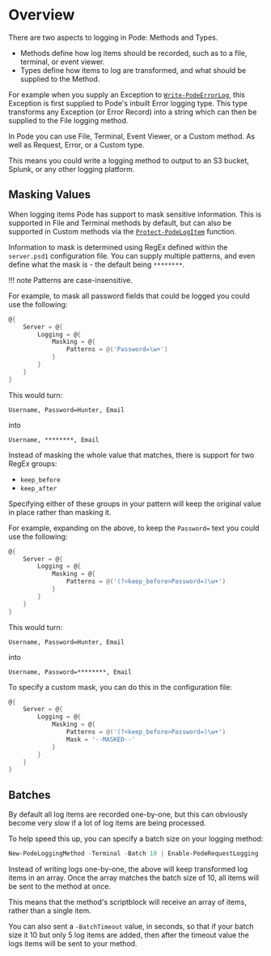 # Overview

There are two aspects to logging in Pode: Methods and Types.

* Methods define how log items should be recorded, such as to a file, terminal, or event viewer.
* Types define how items to log are transformed, and what should be supplied to the Method.

For example when you supply an Exception to [`Write-PodeErrorLog`](../../../Functions/Logging/Write-PodeErrorLog), this Exception is first supplied to Pode's inbuilt Error logging type. This type transforms any Exception (or Error Record) into a string which can then be supplied to the File logging method.

In Pode you can use File, Terminal, Event Viewer, or a Custom method. As well as Request, Error, or a Custom type.

This means you could write a logging method to output to an S3 bucket, Splunk, or any other logging platform.

## Masking Values

When logging items Pode has support to mask sensitive information. This is supported in File and Terminal methods by default, but can also be supported in Custom methods via the [`Protect-PodeLogItem`](../../../Functions/Logging/Protect-PodeLogItem) function.

Information to mask is determined using RegEx defined within the `server.psd1` configuration file. You can supply multiple patterns, and even define what the mask is - the default being `********`.

!!! note
    Patterns are case-insensitive.

For example, to mask all password fields that could be logged you could use the following:

```powershell
@{
    Server = @{
        Logging = @{
            Masking = @{
                Patterns = @('Password=\w+')
            }
        }
    }
}
```

This would turn:

```plain
Username, Password=Hunter, Email
```

into

```plain
Username, ********, Email
```

Instead of masking the whole value that matches, there is support for two RegEx groups:

* `keep_before`
* `keep_after`

Specifying either of these groups in your pattern will keep the original value in place rather than masking it.

For example, expanding on the above, to keep the `Password=` text you could use the following:

```powershell
@{
    Server = @{
        Logging = @{
            Masking = @{
                Patterns = @('(?<keep_before>Password=)\w+')
            }
        }
    }
}
```

This would turn:

```plain
Username, Password=Hunter, Email
```

into

```plain
Username, Password=********, Email
```

To specify a custom mask, you can do this in the configuration file:

```powershell
@{
    Server = @{
        Logging = @{
            Masking = @{
                Patterns = @('(?<keep_before>Password=)\w+')
                Mask = '--MASKED--'
            }
        }
    }
}
```

## Batches

By default all log items are recorded one-by-one, but this can obviously become very slow if a lot of log items are being processed.

To help speed this up, you can specify a batch size on your logging method:

```powershell
New-PodeLoggingMethod -Terminal -Batch 10 | Enable-PodeRequestLogging
```

Instead of writing logs one-by-one, the above will keep transformed log items in an array. Once the array matches the batch size of 10, all items will be sent to the method at once.

This means that the method's scriptblock will receive an array of items, rather than a single item.

You can also sent a `-BatchTimeout` value, in seconds, so that if your batch size it 10 but only 5 log items are added, then after the timeout value the logs items will be sent to your method.
